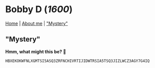 # Bobby D (_1600_)

[Home](README.md) | [About me](About.md) | ["Mystery"](Mystery.md)

## "Mystery"

**Hmm, what might this be? 👀**

`HBXEKOKWFNLXGMTSI5ASQ3ZRFNCHIVRTIJIDWTRSIA5TSQ3JIZLWCZ3AGY7G4IQ`
